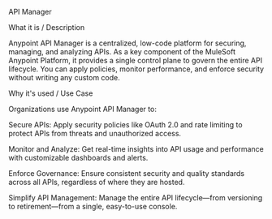 API Manager

What it is / Description

Anypoint API Manager is a centralized, low-code platform for securing, managing, and analyzing APIs. As a key component of the MuleSoft Anypoint Platform, it provides a single control plane to govern the entire API lifecycle. You can apply policies, monitor performance, and enforce security without writing any custom code.

Why it's used / Use Case

Organizations use Anypoint API Manager to:

Secure APIs: Apply security policies like OAuth 2.0 and rate limiting to protect APIs from threats and unauthorized access.

Monitor and Analyze: Get real-time insights into API usage and performance with customizable dashboards and alerts.

Enforce Governance: Ensure consistent security and quality standards across all APIs, regardless of where they are hosted.

Simplify API Management: Manage the entire API lifecycle—from versioning to retirement—from a single, easy-to-use console.
